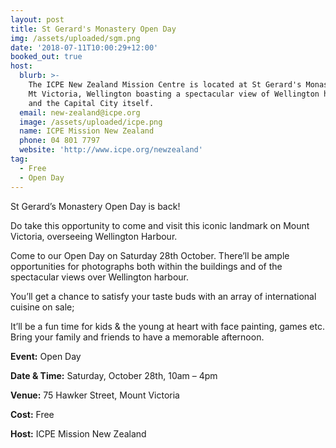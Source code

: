 ```yaml
---
layout: post
title: St Gerard's Monastery Open Day
img: /assets/uploaded/sgm.png
date: '2018-07-11T10:00:29+12:00'
booked_out: true
host:
  blurb: >-
    The ICPE New Zealand Mission Centre is located at St Gerard's Monastery on
    Mt Victoria, Wellington boasting a spectacular view of Wellington harbour
    and the Capital City itself.
  email: new-zealand@icpe.org
  image: /assets/uploaded/icpe.png
  name: ICPE Mission New Zealand
  phone: 04 801 7797
  website: 'http://www.icpe.org/newzealand'
tag:
  - Free
  - Open Day
---
```

St Gerard’s Monastery Open Day is back!



Do take this opportunity to come and visit this iconic landmark on Mount Victoria, overseeing Wellington Harbour.



Come to our Open Day on Saturday 28th October. There’ll be ample opportunities for photographs both within the buildings and of the spectacular views over Wellington harbour.



You’ll get a chance to satisfy your taste buds with an array of international cuisine on sale;



It’ll be a fun time for kids & the young at heart with face painting, games etc. Bring your family and friends to have a memorable afternoon.



 



**Event:** Open Day

**Date & Time:** Saturday, October 28th, 10am – 4pm

**Venue:** 75 Hawker Street, Mount Victoria

**Cost:** Free

**Host:** ICPE Mission New Zealand
